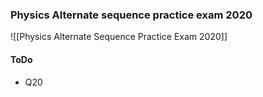### Physics Alternate sequence practice exam 2020
![[Physics Alternate Sequence Practice Exam 2020]]
#### ToDo
- Q20

